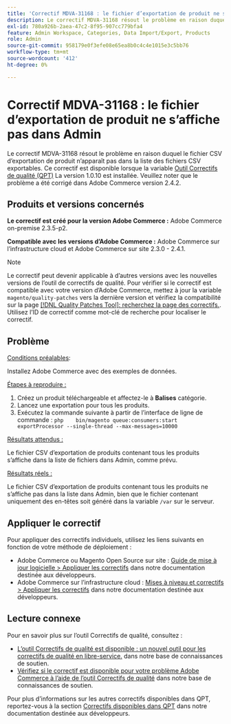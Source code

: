 ```yaml
---
title: 'Correctif MDVA-31168 : le fichier d’exportation de produit ne s’affiche pas dans l’administration'
description: Le correctif MDVA-31168 résout le problème en raison duquel le fichier CSV d’exportation de produit n’apparaît pas dans la liste des fichiers CSV exportables. Ce correctif est disponible lorsque l’[outil de correctifs de qualité (QPT)](https://devdocs.magento.com/guides/v2.4/comp-mgr/patching.html#mqp) 1.0.10 est installé. Veuillez noter que le problème a été corrigé dans Adobe Commerce version 2.4.2.
exl-id: 780a926b-2aea-47c2-8f95-907cc779bfa4
feature: Admin Workspace, Categories, Data Import/Export, Products
role: Admin
source-git-commit: 958179e0f3efe08e65ea8b0c4c4e1015e3c5bb76
workflow-type: tm+mt
source-wordcount: '412'
ht-degree: 0%

---
```


# Correctif MDVA-31168 : le fichier d’exportation de produit ne s’affiche pas dans Admin

Le correctif MDVA-31168 résout le problème en raison duquel le fichier CSV d’exportation de produit n’apparaît pas dans la liste des fichiers CSV exportables. Ce correctif est disponible lorsque la variable [Outil Correctifs de qualité (QPT)](https://devdocs.magento.com/guides/v2.4/comp-mgr/patching.html#mqp) La version 1.0.10 est installée. Veuillez noter que le problème a été corrigé dans Adobe Commerce version 2.4.2.

## Produits et versions concernés

**Le correctif est créé pour la version Adobe Commerce :** Adobe Commerce on-premise 2.3.5-p2.

**Compatible avec les versions d’Adobe Commerce :** Adobe Commerce sur l’infrastructure cloud et Adobe Commerce sur site 2.3.0 - 2.4.1.

>[!NOTE]
>
>Le correctif peut devenir applicable à d’autres versions avec les nouvelles versions de l’outil de correctifs de qualité. Pour vérifier si le correctif est compatible avec votre version d’Adobe Commerce, mettez à jour la variable `magento/quality-patches` vers la dernière version et vérifiez la compatibilité sur la page [[!DNL Quality Patches Tool]: recherchez la page des correctifs.](https://devdocs.magento.com/quality-patches/tool.html#patch-grid). Utilisez l’ID de correctif comme mot-clé de recherche pour localiser le correctif.

## Problème

<u>Conditions préalables</u>:

Installez Adobe Commerce avec des exemples de données.

<u>Étapes à reproduire :</u>

1. Créez un produit téléchargeable et affectez-le à **Balises** catégorie.
1. Lancez une exportation pour tous les produits.
1. Exécutez la commande suivante à partir de l’interface de ligne de commande :    ```php    bin/magento queue:consumers:start exportProcessor --single-thread --max-messages=10000    ```

<u>Résultats attendus :</u>

Le fichier CSV d’exportation de produits contenant tous les produits s’affiche dans la liste de fichiers dans Admin, comme prévu.

<u>Résultats réels :</u>

Le fichier CSV d’exportation de produits contenant tous les produits ne s’affiche pas dans la liste dans Admin, bien que le fichier contenant uniquement des en-têtes soit généré dans la variable `/var` sur le serveur.

## Appliquer le correctif

Pour appliquer des correctifs individuels, utilisez les liens suivants en fonction de votre méthode de déploiement :

* Adobe Commerce ou Magento Open Source sur site : [Guide de mise à jour logicielle > Appliquer les correctifs](https://devdocs.magento.com/guides/v2.4/comp-mgr/patching/mqp.html) dans notre documentation destinée aux développeurs.
* Adobe Commerce sur l’infrastructure cloud : [Mises à niveau et correctifs > Appliquer les correctifs](https://devdocs.magento.com/cloud/project/project-patch.html) dans notre documentation destinée aux développeurs.

## Lecture connexe

Pour en savoir plus sur l’outil Correctifs de qualité, consultez :

* [L’outil Correctifs de qualité est disponible : un nouvel outil pour les correctifs de qualité en libre-service.](/help/announcements/adobe-commerce-announcements/magento-quality-patches-released-new-tool-to-self-serve-quality-patches.md) dans notre base de connaissances de soutien.
* [Vérifiez si le correctif est disponible pour votre problème Adobe Commerce à l’aide de l’outil Correctifs de qualité](/help/support-tools/patches-available-in-qpt-tool/check-patch-for-magento-issue-with-magento-quality-patches.md) dans notre base de connaissances de soutien.

Pour plus d’informations sur les autres correctifs disponibles dans QPT, reportez-vous à la section [Correctifs disponibles dans QPT](https://devdocs.magento.com/quality-patches/tool.html#patch-grid) dans notre documentation destinée aux développeurs.
